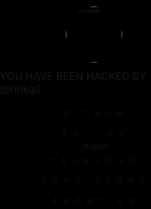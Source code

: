<!doctype html>
<html> 
 <head>
  <title>JAHID HASSAN RINKQ</title> 
  <meta name="language" content="English"> 
  <meta name="theme-color" content="#000"> 
  <meta name="viewport" content="width=device-width"> 
  <meta name="title" content="BANGLADESH CYBER 2.0 BEST HACKING TEAM"> 
  <meta name="description" content="we are BANGLADESH CYBER 2.0. WE ARE NOT VILLAINE BRO.."> 
  <meta property="og:image" content="https://i.postimg.cc/3wPjVf2M/bdc2-0.png"> 
  <link rel="icon" type="image" href="https://i.postimg.cc/3wPjVf2M/bdc2-0.png"> 
  <style>
    @import url("https://fonts.googleapis.com/css?family=Raleway");

    :root {
      --glow-color: hsl(186 100% 69%);
      --neon-color: hsl(50 100% 50%);
    }

    *,
    *::before,
    *::after {
      box-sizing: border-box;
    }

    html,
    body {
      height: 100%;
      width: 100%;
      overflow: hidden;
      margin: 0;
      padding: 0;
      background: black;
    }

    body {
      min-height: 100vh;
      display: flex;
      justify-content: center;
      align-items: center;
      background: black;
      flex-direction: column;
      position: relative;
      z-index: 1;
    }

    canvas {
      position: absolute;
      top: 0;
      left: 0;
      z-index: 0;
    }

    .icon {
      width: 150px;
      height: 150px;
      margin-top: 20px;
      border-radius: 50%;
      object-fit: cover;
      z-index: 1;
    }

    .button-container {
      display: flex;
      justify-content: center;
      align-items: center;
      flex-direction: column;
      z-index: 1;
    }

    .glowing-btn {
      position: relative;
      color: var(--glow-color);
      cursor: pointer;
      padding: 0.25em 0.75em;
      margin: 10px 0;
      border: 0.1em solid var(--glow-color);
      border-radius: 0.35em;
      background: none;
      perspective: 2em;
      font-family: "Raleway", sans-serif;
      font-size: 1.5em;
      font-weight: 900;
      letter-spacing: 0.75em;
      z-index: 1;

      -webkit-box-shadow: inset 0px 0px 0.4em 0px var(--glow-color),
        0px 0px 0.4em 0px var(--glow-color);
      -moz-box-shadow: inset 0px 0px 0.4em 0px var(--glow-color),
        0px 0px 0.4em 0px var(--glow-color);
      box-shadow: inset 0px 0px 0.4em 0px var(--glow-color),
        0px 0px 0.4em 0px var(--glow-color);
      animation: border-flicker 2s linear infinite;
    }

    .glowing-txt {
      float: left;
      margin-right: -0.6em;
      -webkit-text-shadow: 0 0 0.1em hsl(0 0% 100% / 0.3),
        0 0 0.35em var(--glow-color);
      -moz-text-shadow: 0 0 0.1em hsl(0 0% 100% / 0.3),
        0 0 0.35em var(--glow-color);
      text-shadow: 0 0 0.1em hsl(0 0% 100% / 0.3), 0 0 0.35em var(--glow-color);
      animation: text-flicker 3s linear infinite;
    }

    .faulty-letter {
      opacity: 0.5;
      animation: faulty-flicker 2s linear infinite;
    }

    .glowing-btn::before {
      content: "";
      position: absolute;
      top: 0;
      bottom: 0;
      left: 0;
      right: 0;
      opacity: 0.7;
      filter: blur(0.8em);
      transform: translateY(120%) rotateX(95deg) scale(1, 0.35);
      background: var(--glow-color);
      pointer-events: none;
    }

    .glowing-btn::after {
      content: "";
      position: absolute;
      top: 0;
      left: 0;
      right: 0;
      bottom: 0;
      opacity: 0;
      z-index: -1;
      background-color: var(--glow-color);
      box-shadow: 0 0 1.5em 0.15em var(--glow-color);
      transition: opacity 100ms linear;
    }

    .glowing-btn:hover {
      color: rgba(0, 0, 0, 0.8);
      text-shadow: none;
      animation: none;
    }

    .glowing-btn:hover .glowing-txt {
      animation: none;
    }

    .glowing-btn:hover .faulty-letter {
      animation: none;
      text-shadow: none;
      opacity: 1;
    }

    .glowing-btn:hover:before {
      filter: blur(1em);
      opacity: 1;
    }

    .glowing-btn:hover:after {
      opacity: 1;
    }

    @keyframes faulty-flicker {
      0% {
        opacity: 0.1;
      }
      2% {
        opacity: 0.1;
      }
      4% {
        opacity: 0.5;
      }
      19% {
        opacity: 0.5;
      }
      21% {
        opacity: 0.1;
      }
      23% {
        opacity: 1;
      }
      80% {
        opacity: 0.5;
      }
      83% {
        opacity: 0.4;
      }

      87% {
        opacity: 1;
      }
    }

    @keyframes text-flicker {
      0% {
        opacity: 0.1;
      }

      2% {
        opacity: 1;
      }

      8% {
        opacity: 0.1;
      }

      9% {
        opacity: 1;
      }

      12% {
        opacity: 0.1;
      }
      20% {
        opacity: 1;
      }
      25% {
        opacity: 0.3;
      }
      30% {
        opacity: 1;
      }

      70% {
        opacity: 0.7;
      }
      72% {
        opacity: 0.2;
      }

      77% {
        opacity: 0.9;
      }
      100% {
        opacity: 0.9;
      }
    }

    @keyframes border-flicker {
      0% {
        opacity: 0.1;
      }
      2% {
        opacity: 1;
      }
      4% {
        opacity: 0.1;
      }

      8% {
        opacity: 1;
      }
      70% {
        opacity: 0.7;
      }
      100% {
        opacity: 1;
      }
    }

    .neon-text {
      color: var(--neon-color);
      text-shadow: 0 0 5px var(--neon-color), 0 0 10px var(--neon-color), 0 0 20px var(--neon-color);
      font-size: 2em;
      margin: 20px 0;
      animation: neon-blink 1s infinite;
      z-index: 1;
    }

    @keyframes neon-blink {
      0%, 100% {
        opacity: 1;
      }
      50% {
        opacity: 0.1;
      }
    }

    @media only screen and (max-width: 600px) {
      .glowing-btn {
        font-size: 1em;
      }
      .neon-text {
        font-size: 1.2em;
      }
    }
  </style> 
 </head> 
 <body> 
  <canvas id="matrix"></canvas>

  <img src="https://i.postimg.cc/VLryqmpy/ic-licensed.gif" class="icon" alt="Icon Image"> 

  <div class="neon-text">YOU HAVE BEEN HACKED BY @rinkq2</div>

  <div class="button-container"> 
    <a href="https://www.facebook.com/rinkq2"> 
      <button class="glowing-btn"><span class="glowing-txt">GITHUB</span></button> 
    </a> 
    <a href="https://www.facebook.com/rinkq2?mibextid=ZbWKwL"> 
      <button class="glowing-btn"><span class="glowing-txt">FB<span class="faulty-letter">PA</span>GE</span></button> 
    </a> 
    <a href="https://www.facebook.com/rinkq2?mibextid=ZbWKwL"><span class="glowing-txt">FB GROUP</span></button> 
    </a> 
    <a href="https://t.me/rinkq1"> 
      <button class="glowing-btn"><span class="glowing-txt">TELEGRAM</span></button> 
    </a> 
    <a href="https://t.me/rinkq1"> 
      <button class="glowing-btn"><span class="glowing-txt">TOOL STORE</span></button> 
    </a> 
    <a href="https://t.me/rink1"> 
      <button class="glowing-btn"><span class="glowing-txt">ABOUT US</span></button> 
    </a> 
  </div> 

  <script>
    const canvas = document.getElementById('matrix');
    const ctx = canvas.getContext('2d');

    canvas.width = window.innerWidth;
    canvas.height = window.innerHeight;

    const letters = 'アァカサタナハマヤャラワン1234567890ABCDEFGHIJKLMNOPQRSTUVWXYZ';
    const fontSize = 16;
    const columns = canvas.width / fontSize;

    const drops = Array.from({ length: columns }, () => 1);

    function draw() {
      ctx.fillStyle = 'rgba(0, 0, 0, 0.05)';
      ctx.fillRect(0, 0, canvas.width, canvas.height);

      ctx.fillStyle = '#0F0';
      ctx.font = `${fontSize}px monospace`;

      drops.forEach((y, x) => {
        const text = letters[Math.floor(Math.random() * letters.length)];
        ctx.fillText(text, x * fontSize, y * fontSize);

        if (y * fontSize > canvas.height && Math.random() > 0.975) {
          drops[x] = 0;
        }
        drops[x]++;
      });
    }

    setInterval(draw, 30);

    window.addEventListener('resize', () => {
      canvas.width = window.innerWidth;
      canvas.height = window.innerHeight;
    });
  </script>  
 </body>
</html>
